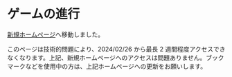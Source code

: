 # ゲームの進行

[新規ホームページ](https://hoshikagegmsupport.readthedocs.io/ja/latest/Moderator/)へ移動しました。

このページは技術的問題により、2024/02/26 から最長 2 週間程度アクセスできなくなります。上記、新規ホームページへのアクセスは問題ありません。ブックマークなどを使用中の方は、上記ホームページへの更新をお願いします。
